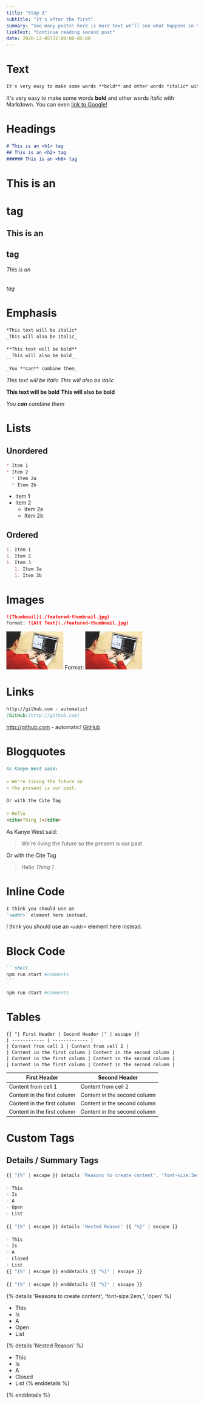 ```yaml
---
title: "Step 3"
subtitle: "It's after the first"
summary: "Soo many posts! here is more text we'll see what happens in the footer"
linkText: "Continue reading second post"
date: 2020-12-05T22:00:00-05:00
---
```


# Text
```markdown
It's very easy to make some words **bold** and other words *italic* with Markdown. You can even [link to Google!](http://google.com)
```

It's very easy to make some words **bold** and other words *italic* with Markdown. You can even [link to Google!](http://google.com)


# Headings
```markdown
# This is an <h1> tag
## This is an <h2> tag
###### This is an <h6> tag
```

# This is an <h1> tag
## This is an <h2> tag
###### This is an <h6> tag

# Emphasis

```markdown
*This text will be italic*
_This will also be italic_

**This text will be bold**
__This will also be bold__

_You **can** combine them_
```

*This text will be italic*
_This will also be italic_

**This text will be bold**
__This will also be bold__

_You **can** combine them_

# Lists

## Unordered

```markdown
* Item 1
* Item 2
  * Item 2a
  * Item 2b
```

* Item 1
* Item 2
  * Item 2a
  * Item 2b

## Ordered

```markdown
1. Item 1
1. Item 2
1. Item 3
   1. Item 3a
   1. Item 3b
```

# Images 

```markdown
![Thumbnail](./featured-thumbnail.jpg)
Format: ![Alt Text](./featured-thumbnail.jpg)

```

![GitHub Logo](./featured-thumbnail.jpg)
Format: ![Alt Text](./featured-thumbnail.jpg)

# Links

```markdown
http://github.com - automatic!
[GitHub](http://github.com)
```

http://github.com - automatic!
[GitHub](http://github.com)

# Blogquotes

```markdown
As Kanye West said:

> We're living the future so
> the present is our past.

Or with the Cite Tag

> Hello
<cite>Thing 1</cite>
```

As Kanye West said:

> We're living the future so
> the present is our past.

Or with the Cite Tag

> Hello
<cite>Thing 1</cite>

# Inline Code

```markdown
I think you should use an
`<addr>` element here instead.
```

I think you should use an
`<addr>` element here instead.

# Block Code

````markdown
```shell
npm run start #comments
```
````


```bash
npm run start #comments
```

# Tables 

````
{{ "| First Header | Second Header |" | escape }}
| ------------ | ------------- |
| Content from cell 1 | Content from cell 2 |
| Content in the first column | Content in the second column |
| Content in the first column | Content in the second column |
| Content in the first column | Content in the second column |
````

| First Header | Second Header |
| ------------ | ------------- |
| Content from cell 1 | Content from cell 2 |
| Content in the first column | Content in the second column |
| Content in the first column | Content in the second column |
| Content in the first column | Content in the second column |

# Custom Tags

## Details / Summary Tags

```js
{{ "{%" | escape }} details 'Reasons to create content', 'font-size:2em;', 'open' {{ "%}" | escape }}

- This
- Is
- A
- Open
- List

{{ "{%" | escape }} details 'Nested Reason' {{ "%}" | escape }}

- This
- Is
- A
- Closed
- List
{{ "{%" | escape }} enddetails {{ "%}" | escape }}

{{ "{%" | escape }} enddetails {{ "%}" | escape }}
```

{% details 'Reasons to create content', 'font-size:2em;', 'open' %}

- This
- Is
- A
- Open
- List

{% details 'Nested Reason' %}

- This
- Is
- A
- Closed
- List
{% enddetails %}

{% enddetails %}